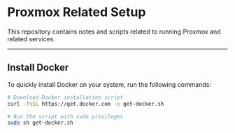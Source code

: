 # Proxmox Related Setup

This repository contains notes and scripts related to running Proxmox and related services.

---

## Install Docker

To quickly install Docker on your system, run the following commands:

```bash
# Download Docker installation script
curl -fsSL https://get.docker.com -o get-docker.sh

# Run the script with sudo privileges
sudo sh get-docker.sh
